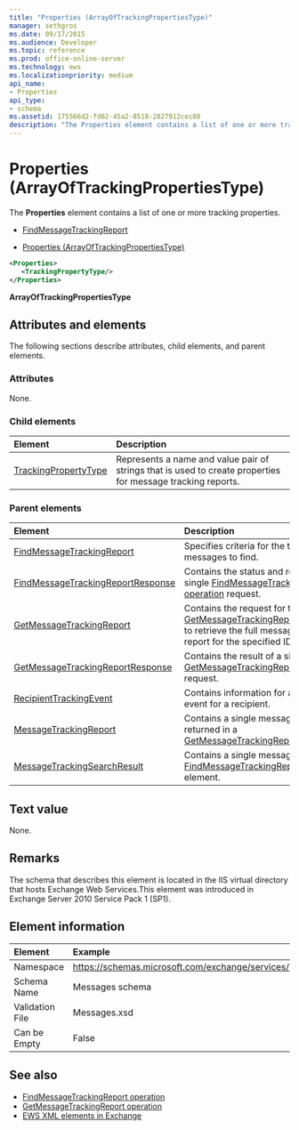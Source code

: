 ```yaml
---
title: "Properties (ArrayOfTrackingPropertiesType)"
manager: sethgros
ms.date: 09/17/2015
ms.audience: Developer
ms.topic: reference
ms.prod: office-online-server
ms.technology: ews
ms.localizationpriority: medium
api_name:
- Properties
api_type:
- schema
ms.assetid: 175566d2-fd62-45a2-8518-2827912cec88
description: "The Properties element contains a list of one or more tracking properties."
---
```


# Properties (ArrayOfTrackingPropertiesType)

The **Properties** element contains a list of one or more tracking properties. 
  
- [FindMessageTrackingReport](findmessagetrackingreport.md)
  
- [Properties (ArrayOfTrackingPropertiesType)](properties-arrayoftrackingpropertiestype.md)
  
```xml
<Properties>
   <TrackingPropertyType/>
</Properties>
```

**ArrayOfTrackingPropertiesType**

## Attributes and elements

The following sections describe attributes, child elements, and parent elements.
  
### Attributes

None.
  
### Child elements

|**Element**|**Description**|
|:-----|:-----|
|[TrackingPropertyType](trackingpropertytype.md) <br/> |Represents a name and value pair of strings that is used to create properties for message tracking reports.  <br/> |
   
### Parent elements

|**Element**|**Description**|
|:-----|:-----|
|[FindMessageTrackingReport](findmessagetrackingreport.md) <br/> |Specifies criteria for the types of messages to find.  <br/> |
|[FindMessageTrackingReportResponse](findmessagetrackingreportresponse.md) <br/> |Contains the status and result of a single [FindMessageTrackingReport operation](findmessagetrackingreport-operation.md) request.  <br/> |
|[GetMessageTrackingReport](getmessagetrackingreport.md) <br/> |Contains the request for the [GetMessageTrackingReport operation](getmessagetrackingreport-operation.md) to retrieve the full message tracking report for the specified ID.  <br/> |
|[GetMessageTrackingReportResponse](getmessagetrackingreportresponse.md) <br/> |Contains the result of a single [GetMessageTrackingReport operation](getmessagetrackingreport-operation.md) request.  <br/> |
|[RecipientTrackingEvent](recipienttrackingevent.md) <br/> |Contains information for a single event for a recipient.  <br/> |
|[MessageTrackingReport](messagetrackingreport.md) <br/> |Contains a single message that is returned in a [GetMessageTrackingReport operation](getmessagetrackingreport-operation.md).  <br/> |
|[MessageTrackingSearchResult](messagetrackingsearchresult.md) <br/> |Contains a single message result for a [FindMessageTrackingReportResponse](findmessagetrackingreportresponse.md) element.  <br/> |
   
## Text value

None.
  
## Remarks

The schema that describes this element is located in the IIS virtual directory that hosts Exchange Web Services.This element was introduced in Exchange Server 2010 Service Pack 1 (SP1).
  
## Element information

| Element | Example |
|:-----|:-----|
|Namespace  <br/> |https://schemas.microsoft.com/exchange/services/2006/messages  <br/> |
|Schema Name  <br/> |Messages schema  <br/> |
|Validation File  <br/> |Messages.xsd  <br/> |
|Can be Empty  <br/> |False  <br/> |
   
## See also

- [FindMessageTrackingReport operation](findmessagetrackingreport-operation.md)
- [GetMessageTrackingReport operation](getmessagetrackingreport-operation.md)
- [EWS XML elements in Exchange](ews-xml-elements-in-exchange.md)

